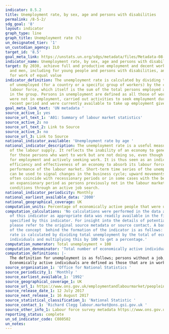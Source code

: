 ```yaml
---
indicator: 8.5.2
title: Unemployment rate, by sex, age and persons with disabilities
permalink: /8-5-2/
sdg_goal: '8'
layout: indicator
graph_type: line
graph_title: Unemployment rate (%)
un_designated_tier: '1'
un_custodian_agency: ILO
target_id: '8.5'
goal_meta_link: https://unstats.un.org/sdgs/metadata/files/Metadata-08-05-02.pdf
indicator_name: Unemployment rate, by sex, age and persons with disabilities
target: By 2030, achieve full and productive employment and decent work for all women
  and men, including for young people and persons with disabilities, and equal pay
  for work of equal value
indicator_definition: The unemployment rate is calculated by dividing the total number
  of unemployed (for a country or a specific group of workers) by the corresponding
  labour force, which itself is the sum of the total persons employed and unemployed
  in the group. Persons in unemployment are defined as all those of working age who
  were not in employment, carried out activities to seek employment during a specified
  recent period and were currently available to take up employment given a job opportunity.
goal_meta_link_text: 'UN metadata '
source_active_1: yes
source_url_text_1: 'A01: Summary of labour market statistics'
source_active_2: no
source_url_text_2: Link to Source
source_active_3: no
source_url_3: Link to Source
national_indicator_available: 'Unemployment rate by age '
national_indicator_description: The unemployment rate is a useful measure of the underutilization
  of the labour supply. It reflects the inability of an economy to generate employment
  for those persons who want to work but are not doing so, even though they are available
  for employment and actively seeking work. It is thus seen as an indicator of the
  efficiency and effectiveness of an economy to absorb its labour force and of the
  performance of the labour market. Short-term time series of the unemployment rate
  can be used to signal changes in the business cycle; upward movements in the indicator
  often coincide with recessionary periods or in some cases with the beginning of
  an expansionary period as persons previously not in the labour market begin to test
  conditions through an active job search.
national_indicator_periodicity: Monthly
national_earliest_available_data: '2000'
national_geographical_coverage: UK
computation_units: Percentage of economically active people that were unemployed
computation_calculations: 'No calculations were performed in the data acquisition
  of this indicator as appropriate data was readily available in the final format
  specified by this indicator. For insight into the details of potential calculations
  please refer to the original source metadata or source contact. A basic summary
  of the concept  behind the formation of the indicator is as follows:  The unemployment
  rate is calculated by dividing total unemployment by the total of economically active
  individuals and multiplying this by 100 to get a percentage.'
computation_numerator: Total unemployment × 100
computation_denominator: 'Total number of economically active individuals '
computation_definitions: |-
  The definition for unemployment is as follows; persons without a job, have been actively seeking work in the past 4 weeks and are available to start work in the next 2 weeks. Or out of work, have found a job and are waiting to start it in the next 2 weeks.
  Economically active individuals are defined as those that are in work plus those that are unemployed.
source_organisation_1: 'Office for National Statistics '
source_periodicity_1: 'Monthly '
source_earliest_available_1: '1992'
source_geographical_coverage_1: UK
source_url_1: https://www.ons.gov.uk/employmentandlabourmarket/peopleinwork/employmentandemployeetypes/datasets/summaryoflabourmarketstatistics
source_release_date_1: 12 July 2017
source_next_release_1: 16 August 2017
source_statistical_classification_1: 'National Statistic '
source_contact_1: 'Richard Clegg labour.market@ons.gsi.gov.uk '
source_other_info_1: Labour force survey metadata https://www.ons.gov.uk/employmentandlabourmarket/peopleinwork/employmentandemployeetypes/qmis/labourforcesurveylfsqmi
reporting_status: complete
un_sd_indicator_code: C080502
un_notes:
---
```

